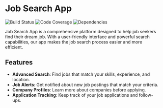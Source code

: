 
# Job Search App

![Build Status](https://img.shields.io/badge/build-passing-brightgreen.svg)
![Code Coverage](https://img.shields.io/badge/coverage-95%25-green.svg)
![Dependencies](https://img.shields.io/badge/dependencies-up%20to%20date-brightgreen.svg)

Job Search App is a comprehensive platform designed to help job seekers find their dream job. With a user-friendly interface and powerful search capabilities, our app makes the job search process easier and more efficient.

## Features

- **Advanced Search**: Find jobs that match your skills, experience, and location.
- **Job Alerts**: Get notified about new job postings that match your criteria.
- **Company Profiles**: Learn more about companies before applying.
- **Application Tracking**: Keep track of your job applications and follow-ups.




